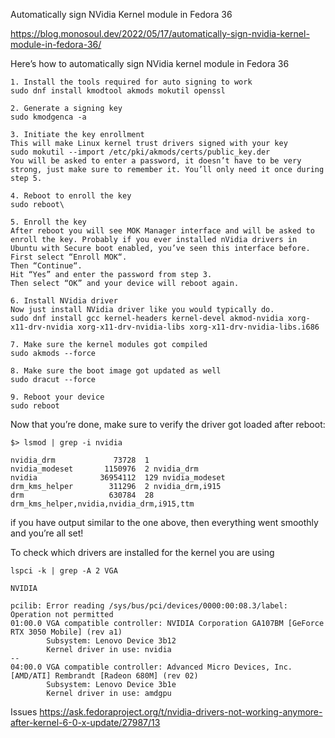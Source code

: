 Automatically sign NVidia Kernel module in Fedora 36

https://blog.monosoul.dev/2022/05/17/automatically-sign-nvidia-kernel-module-in-fedora-36/


Here’s how to automatically sign NVidia kernel module in Fedora 36

    1. Install the tools required for auto signing to work
    sudo dnf install kmodtool akmods mokutil openssl
    
    2. Generate a signing key
    sudo kmodgenca -a
    
    3. Initiate the key enrollment
    This will make Linux kernel trust drivers signed with your key
    sudo mokutil --import /etc/pki/akmods/certs/public_key.der
    You will be asked to enter a password, it doesn’t have to be very strong, just make sure to remember it. You’ll only need it once during step 5.
    
    4. Reboot to enroll the key
    sudo reboot\
    
    5. Enroll the key
    After reboot you will see MOK Manager interface and will be asked to enroll the key. Probably if you ever installed nVidia drivers in Ubuntu with Secure boot enabled, you’ve seen this interface before.
    First select “Enroll MOK“.
    Then “Continue“.
    Hit “Yes” and enter the password from step 3.
    Then select “OK” and your device will reboot again.
    
    6. Install NVidia driver
    Now just install NVidia driver like you would typically do.
    sudo dnf install gcc kernel-headers kernel-devel akmod-nvidia xorg-x11-drv-nvidia xorg-x11-drv-nvidia-libs xorg-x11-drv-nvidia-libs.i686
    
    7. Make sure the kernel modules got compiled
    sudo akmods --force
    
    8. Make sure the boot image got updated as well
    sudo dracut --force
    
    9. Reboot your device
    sudo reboot

Now that you’re done, make sure to verify the driver got loaded after reboot:

    $> lsmod | grep -i nvidia

    nvidia_drm             73728  1
    nvidia_modeset       1150976  2 nvidia_drm
    nvidia              36954112  129 nvidia_modeset
    drm_kms_helper        311296  2 nvidia_drm,i915
    drm                   630784  28 drm_kms_helper,nvidia,nvidia_drm,i915,ttm

if you have output similar to the one above, then everything went smoothly and you’re all set!

To check which drivers are installed for the kernel you are using
    
    lspci -k | grep -A 2 VGA 
    
    NVIDIA

    pcilib: Error reading /sys/bus/pci/devices/0000:00:08.3/label: Operation not permitted
    01:00.0 VGA compatible controller: NVIDIA Corporation GA107BM [GeForce RTX 3050 Mobile] (rev a1)
            Subsystem: Lenovo Device 3b12
            Kernel driver in use: nvidia
    --
    04:00.0 VGA compatible controller: Advanced Micro Devices, Inc. [AMD/ATI] Rembrandt [Radeon 680M] (rev 02)
            Subsystem: Lenovo Device 3b1e
            Kernel driver in use: amdgpu


Issues
https://ask.fedoraproject.org/t/nvidia-drivers-not-working-anymore-after-kernel-6-0-x-update/27987/13



